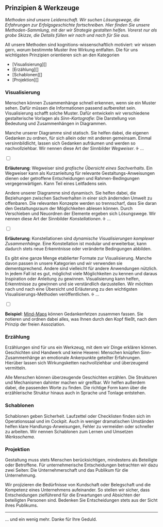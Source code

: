 ## Prinzipien & Werkzeuge

*Methoden sind unsere Leidenschaft. Wir suchen Lösungswege, die Erfahrungen zur Erfolgsgeschichte fortschreiben. Hier finden Sie unsere Methoden-Sammlung, mit der wir Strategie gestalten helfen. Vorerst nur als grobe Skizze, die Details füllen wir nach und nach für Sie aus.*

All unsere Methoden sind kognitions-wissenschaftlich motiviert: wir wissen gern, *warum* bestimmte Muster ihre Wirkung entfalten. Die für uns wichtigsten Prinzipien orientieren sich an den Kategorien

- [Visualisierung][]
- [Erzählung][]
- [Schablonen][]
- [Projektion][]



### Visualisierung

Menschen können Zusammenhänge schnell erkennen, wenn sie ein Muster sehen. Dafür müssen die Informationen passend aufbereitet sein. Visualisierung schafft solche Muster. Dafür entwickeln wir verschiedene gestalterische Vorlagen als *Sinn-Kartografie*: Die Darstellung von Bedeutung und Zusammenhängen in Diagrammen.

Manche unserer Diagramme sind statisch. Sie helfen dabei, die eigenen Gedanken zu ordnen, für sich allein oder mit anderen gemeinsam. Einmal versinnbildlicht, lassen sich Gedanken aufräumen und werden so nachvollziehbar. Wir nennen diese Art der Sinnbilder *Wegweiser*.
<label for="aside--manche-unserer-diagramme" class="aside-toggle" role="button" aria-pressed="false" aria-label="Randbemerkung anzeigen" onkeypress="toggleButtonKeyPress()" onclick="toggleButtonClick()" tabindex="0">⨭ …</label>

<input id="aside--manche-unserer-diagramme" type="checkbox" class="aside-toggle"/>

**Erläuterung**: Wegweiser sind *grafische Übersicht eines Sachverhalts*. Ein Wegweiser kann als Kurzanleitung für relevante Gestaltungs-Anweisungen dienen oder getroffene Entscheidungen und Rahmen-Bedingungen vergegenwärtigen. Kann Teil eines Leitfadens sein.


Andere unserer Diagramme sind dynamisch. Sie helfen dabei, die Beziehungen zwischen Sachverhalten in einer sich ändernden Umwelt zu offenbaren. Die relevanten Konzepte werden so trennscharf, dass Sie daran den Gestaltungsraum der Möglichkeiten ablesen können. Durch Verschieben und Neuordnen der Elemente ergeben sich Lösungswege. Wir nennen diese Art der Sinnbilder *Konstellationen*.
<label for="aside--andere-unserer-diagramme" class="aside-toggle" role="button" aria-pressed="false" aria-label="Randbemerkung anzeigen" onkeypress="toggleButtonKeyPress()" onclick="toggleButtonClick()" tabindex="0">⨭ …</label>

<input id="aside--andere-unserer-diagramme" type="checkbox" class="aside-toggle"/>

**Erläuterung**: Konstellationen sind *dynamische Visualisierungen komplexer Zusammenhänge*. Eine Konstellation ist modular und erweiterbar, kann dadurch stets neue Erkenntnisse oder veränderte Bedingungen abbilden.


Es gibt eine ganze Menge etablierter Formate zur Visualisierung. Manche davon passen in unsere Kategorien und wir verwenden sie dementsprechend. Andere sind vielleicht für andere Anwendungen nützlich. In jedem Fall ist es gut, möglichst viele Möglichkeiten zu kennen und daraus Inspiration oder Anleitung zu gewinnen. Visualisierung kann helfen, Erkenntnisse zu gewinnen und sie verständlich darzustellen. Wir möchten nach und nach eine Übersicht und Erläuterung zu den wichtigsten Visualisierungs-Methoden veröffentlichen.
<label for="aside--andere-unserer-diagramme" class="aside-toggle" role="button" aria-pressed="false" aria-label="Randbemerkung anzeigen" onkeypress="toggleButtonKeyPress()" onclick="toggleButtonClick()" tabindex="0">⨭ …</label>

<input id="aside--andere-unserer-diagramme" type="checkbox" class="aside-toggle"/>

**Beispiel**: [Mind-Maps](/visualisieren/mind-map/) können Gedankenfetzen zusammen fassen. Sie notieren und ordnen dabei alles, was Ihnen durch den Kopf fließt, nach dem Prinzip der freien Assoziation.



### Erzählung

Erzählungen sind für uns ein Werkzeug, mit dem wir Dinge erklären können. Geschichten sind Handwerk und keine Hexerei: Menschen knüpfen Sinn-Zusammenhänge an emotionale Ankerpunkte geteilter Erfahrungen. Hierüber lassen sich Wirkungsketten nachvollziehbar und überzeugend vermitteln.

Alle Menschen können überzeugende Geschichten erzählen. Die Strukturen und Mechanismen dahinter machen wir greifbar. Wir helfen außerdem dabei, die passenden Worte zu finden. Die richtige Form kann über die erzählerische Struktur hinaus auch in Sprache und Tonlage entstehen.



### Schablonen

Schablonen geben Sicherheit. Laufzettel oder Checklisten finden sich im Operationssaal und im Cockpit. Auch in weniger dramatischen Umständen helfen klare Handlungs-Anweisungen, Fehler zu vermeiden oder schneller zu arbeiten. Wir nennen Schablonen zum Lernen und Umsetzen *Werksschema*.



### Projektion

Gestaltung muss stets Menschen berücksichtigen, mindestens als Beteiligte oder Betroffene. Für unternehmerische Entscheidungen betrachten wir dazu zwei Seiten: Die Unternehmerschaft und das Publikum für die Unternehmung.

Wir projizieren die Bedürfnisse von Kundschaft oder Belegschaft und die Kompetenz eines Unternehmens aufeinander. So stellen wir sicher, dass Entscheidungen zielführend für die Erwartungen und Absichten der beteiligten Personen sind. Bedenken Sie Entscheidungen stets aus der Sicht ihres Publikums.

---

... und ein wenig mehr. Danke für Ihre Geduld.
